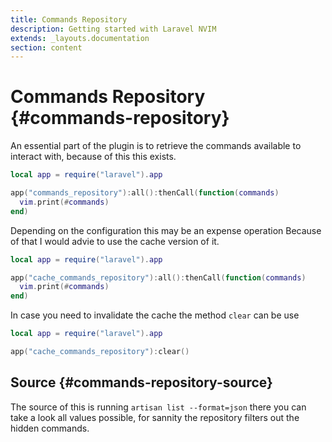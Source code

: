 ```yaml
---
title: Commands Repository
description: Getting started with Laravel NVIM
extends: _layouts.documentation
section: content
---
```


# Commands Repository {#commands-repository}

An essential part of the plugin is to retrieve the commands available
to interact with, because of this this exists.

```lua
local app = require("laravel").app

app("commands_repository"):all():thenCall(function(commands)
  vim.print(#commands)
end)
```

Depending on the configuration this may be an expense operation
Because of that I would advie to use the cache version of it.


```lua
local app = require("laravel").app

app("cache_commands_repository"):all():thenCall(function(commands)
  vim.print(#commands)
end)
```

In case you need to invalidate the cache the method `clear` can be use

```lua
local app = require("laravel").app

app("cache_commands_repository"):clear()
```

## Source  {#commands-repository-source}

The source of this is running `artisan list --format=json` there you can
take a look all values possible, for sannity the repository filters out
the hidden commands.

